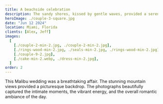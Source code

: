 ```yaml
---
title: A beachside celebration
description: The sandy shores, kissed by gentle waves, provided a serene backdrop for your beach wedding.
heroImage: ./couple-3-square.jpg
date: "Jun 12 2024"
location: Miami, Florida
clients: [Alex, Jeff]
images:
  [
    [./couple-2-min-2.jpg, ./couple-2-min-2.jpg],
    [./rings-wood-min-2.jpg, ./seals-min-2.jpg, ./rings-wood-min-2.jpg],
    [./couple-9-2.jpg],
    [./cake-min-2.webp, ./dress-min-2.jpg],
  ]
order: 2
---
```


This Malibu wedding was a breathtaking affair. The stunning mountain views provided a picturesque backdrop. The photographs beautifully captured the intimate moments, the vibrant energy, and the overall romantic ambiance of the day.
